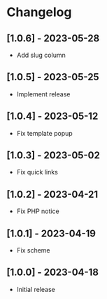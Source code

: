 # Changelog

## [1.0.6] - 2023-05-28

* Add slug column

## [1.0.5] - 2023-05-25

* Implement release

## [1.0.4] - 2023-05-12

* Fix template popup

## [1.0.3] - 2023-05-02

* Fix quick links

## [1.0.2] - 2023-04-21

* Fix PHP notice

## [1.0.1] - 2023-04-19

* Fix scheme

## [1.0.0] - 2023-04-18

* Initial release
